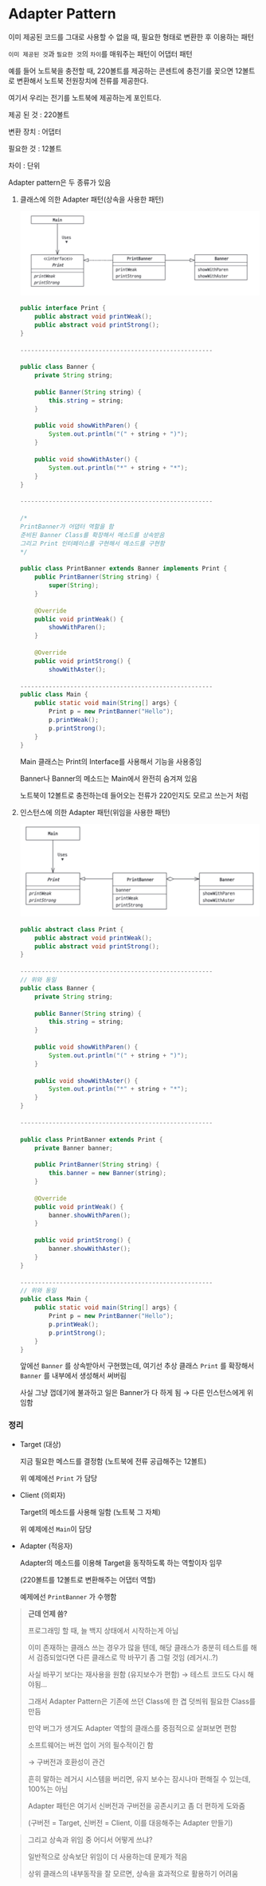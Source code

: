 # Adapter Pattern

이미 제공된 코드를 그대로 사용할 수 없을 때, 필요한 형태로 변환한 후 이용하는 패턴

`이미 제공된 것`과 `필요한 것`의 `차이`를 매워주는 패턴이 어댑터 패턴

예를 들어 노트북을 충전할 때, 220볼트를 제공하는 콘센트에 충전기를 꽂으면 12볼트로 변환해서 노트북 전원장치에 전류를 제공한다.

여기서 우리는 전기를 노트북에 제공하는게 포인트다.

제공 된 것 : 220볼트

변환 장치 : 어댑터

필요한 것 : 12볼트

차이 : 단위

Adapter pattern은 두 종류가 있음

1. 클래스에 의한 Adapter 패턴(상속을 사용한 패턴)
    
    ![image.png](Adapter%20Pattern%20c2201717c904489b83dfeb1ebe68c59d/image.png)
    
    ```java
    public interface Print {
    	public abstract void printWeak();
    	public abstract void printStrong();
    }
    
    ------------------------------------------------------
    
    public class Banner {
    	private String string;
    	
    	public Banner(String string) {
    		this.string = string;
    	}
    	
    	public void showWithParen() {
    		System.out.println("(" + string + ")");
    	}
    	
    	public void showWithAster() {
    		System.out.println("*" + string + "*");
    	}
    }
    
    ------------------------------------------------------
    
    /*
    PrintBanner가 어댑터 역할을 함
    준비된 Banner Class를 확장해서 메소드를 상속받음
    그리고 Print 인터페이스를 구현해서 메소드를 구현함
    */
    
    public class PrintBanner extends Banner implements Print {
    	public PrintBanner(String string) {
    		super(String);
    	}
    	
    	@Override
    	public void printWeak() {
    		showWithParen();
    	}
    	
    	@Override
    	public void printStrong() {
    		showWithAster();
    		
    ------------------------------------------------------
    public class Main {
    	public static void main(String[] args} {
    		Print p = new PrintBanner("Hello");
    		p.printWeak();
    		p.printStrong();
    	}
    }
    ```
    
    Main 클래스는 Print의 Interface를 사용해서 기능을 사용중임
    
    Banner나 Banner의 메소드는 Main에서 완전히 숨겨져 있음
    
    노트북이 12볼트로 충전하는데 들어오는 전류가 220인지도 모르고 쓰는거 처럼
    

1. 인스턴스에 의한 Adapter 패턴(위임을 사용한 패턴)
    
    ![image.png](Adapter%20Pattern%20c2201717c904489b83dfeb1ebe68c59d/image%201.png)
    
    ```java
    public abstract class Print {
    	public abstract void printWeak();
    	public abstract void printStrong();
    }
    
    ------------------------------------------------------
    // 위와 동일
    public class Banner {
    	private String string;
    	
    	public Banner(String string) {
    		this.string = string;
    	}
    	
    	public void showWithParen() {
    		System.out.println("(" + string + ")");
    	}
    	
    	public void showWithAster() {
    		System.out.println("*" + string + "*");
    	}
    }
    
    ------------------------------------------------------
    
    public class PrintBanner extends Print {
    	private Banner banner;
    	
    	public PrintBanner(String string) {
    		this.banner = new Banner(string);
    	}
    
    	@Override
    	public void printWeak() {
    		banner.showWithParen();
    	}
    	
    	public void printStrong() {
    		banner.showWithAster();
    	}
    }
    
    ------------------------------------------------------
    // 위와 동일
    public class Main {
    	public static void main(String[] args} {
    		Print p = new PrintBanner("Hello");
    		p.printWeak();
    		p.printStrong();
    	}
    }
    ```
    
    앞에선 `Banner` 를 상속받아서 구현했는데, 여기선 추상 클래스 `Print` 를 확장해서 `Banner` 를 내부에서 생성해서 써버림
    
    사실 그냥 껍데기에 불과하고 일은 Banner가 다 하게 됨 → 다른 인스턴스에게 위임함
    

### 정리

- Target (대상)
    
    지금 필요한 메스드를 결정함 (노트북에 전류 공급해주는 12볼트)
    
    위 예제에선 `Print` 가 담당
    
- Client (의뢰자)
    
    Target의 메소드를 사용해 일함 (노트북 그 자체)
    
    위 예제에선 `Main`이 담당
    

- Adapter (적응자)
    
    Adapter의 메소드를 이용해 Target을 동작하도록 하는 역할이자 임무
    
    (220볼트를 12볼트로 변환해주는 어댑터 역할)
    
    예제에선 `PrintBanner` 가 수행함
    

> **근데 언제 씀?**
> 
> 
> 프로그래밍 할 때, 늘 백지 상태에서 시작하는게 아님
> 
> 이미 존재하는 클래스 쓰는 경우가 많을 텐데, 해당 클래스가 충분히 테스트를 해서 검증되었다면 다른 클래스로 막 바꾸기 좀 그럴 것임 (레거시..?)
> 
> 사실 바꾸기 보다는 재사용을 원함 (유지보수가 편함) → 테스트 코드도 다시 해야됨…
> 
> 그래서 Adapter Pattern은 기존에 쓰던 Class에 한 겹 덧씌워 필요한 Class를 만듬
> 
> 만약 버그가 생겨도 Adapter 역할의 클래스를 중점적으로 살펴보면 편함
> 
> 소프트웨어는 버전 업이 거의 필수적이긴 함
> 
> → 구버전과 호환성이 관건
> 
> 흔히 말하는 레거시 시스템을 버리면, 유지 보수는 잠시나마 편해질 수 있는데, 100%는 아님
> 
> Adapter 패턴은 여기서 신버전과 구버전을 공존시키고 좀 더 편하게 도와줌
> 
> (구버전 = Target, 신버전 = Client, 이를 대응해주는 Adapter 만들기)
> 

> 그리고 상속과 위임 중 어디서 어떻게 쓰냐?
> 
> 
> 일반적으로 상속보단 위임이 더 사용하는데 문제가 적음
> 
> 상위 클래스의 내부동작을 잘 모르면, 상속을 효과적으로 활용하기 어려움
>